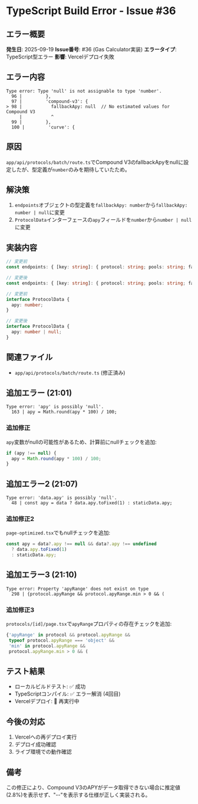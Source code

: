 # TypeScript Build Error - Issue #36

## エラー概要
**発生日**: 2025-09-19
**Issue番号**: #36 (Gas Calculator実装)
**エラータイプ**: TypeScript型エラー
**影響**: Vercelデプロイ失敗

## エラー内容
```
Type error: Type 'null' is not assignable to type 'number'.
  96 |         },
  97 |         'compound-v3': {
> 98 |           fallbackApy: null  // No estimated values for Compound V3
     |           ^
  99 |         },
  100 |         'curve': {
```

## 原因
`app/api/protocols/batch/route.ts`でCompound V3のfallbackApyをnullに設定したが、型定義が`number`のみを期待していたため。

## 解決策
1. `endpoints`オブジェクトの型定義を`fallbackApy: number`から`fallbackApy: number | null`に変更
2. `ProtocolData`インターフェースの`apy`フィールドを`number`から`number | null`に変更

## 実装内容
```typescript
// 変更前
const endpoints: { [key: string]: { protocol: string; pools: string; fallbackApy: number } }

// 変更後
const endpoints: { [key: string]: { protocol: string; pools: string; fallbackApy: number | null } }

// 変更前
interface ProtocolData {
  apy: number;
}

// 変更後
interface ProtocolData {
  apy: number | null;
}
```

## 関連ファイル
- `app/api/protocols/batch/route.ts` (修正済み)

## 追加エラー (21:01)
```
Type error: 'apy' is possibly 'null'.
  163 | apy = Math.round(apy * 100) / 100;
```

### 追加修正
`apy`変数がnullの可能性があるため、計算前にnullチェックを追加:
```typescript
if (apy !== null) {
  apy = Math.round(apy * 100) / 100;
}
```

## 追加エラー2 (21:07)
```
Type error: 'data.apy' is possibly 'null'.
  48 | const apy = data ? data.apy.toFixed(1) : staticData.apy;
```

### 追加修正2
`page-optimized.tsx`でもnullチェックを追加:
```typescript
const apy = data?.apy !== null && data?.apy !== undefined
  ? data.apy.toFixed(1)
  : staticData.apy;
```

## 追加エラー3 (21:10)
```
Type error: Property 'apyRange' does not exist on type
  298 | {protocol.apyRange && protocol.apyRange.min > 0 && (
```

### 追加修正3
`protocols/[id]/page.tsx`で`apyRange`プロパティの存在チェックを追加:
```typescript
{'apyRange' in protocol && protocol.apyRange &&
 typeof protocol.apyRange === 'object' &&
 'min' in protocol.apyRange &&
 protocol.apyRange.min > 0 && (
```

## テスト結果
- ローカルビルドテスト: ✅ 成功
- TypeScriptコンパイル: ✅ エラー解消 (4回目)
- Vercelデプロイ: 🔄 再実行中

## 今後の対応
1. Vercelへの再デプロイ実行
2. デプロイ成功確認
3. ライブ環境での動作確認

## 備考
この修正により、Compound V3のAPYがデータ取得できない場合に推定値(2.8%)を表示せず、"--"を表示する仕様が正しく実装される。